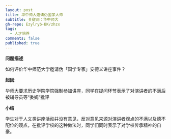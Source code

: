 ```yaml
---
layout: post
title: 华中师大邀请伪国学大师
subtitle: 关键词：华中师大
gh-repo: Ezylryb-BK/zhzx
tags:
  - 人才培养
comments: false
published: true
---
```


**问题描述**

如何评价华中师范大学邀请伪「国学专家」安德义讲座事件？

**起因**:

华师大要求历史学院学院强制参加讲座，同学在提问环节表示了对演讲者的不满后被辅导员等“委婉“批评

**小结**

学生对于人文类讲座活动并没有意见，反对意见来源对演讲者观点的不满以及德不配位的观点，在批评学校的这种做法时，同学们同时表示了对学校传承精神的自豪。

